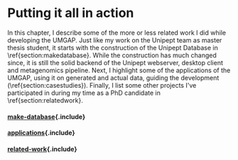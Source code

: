 # Putting it all in action

In this chapter, I describe some of the more or less related work
I did while developing the UMGAP. Just like my work on the Unipept
team as master thesis student, it starts with the construction of the
Unipept Database in \ref{section:makedatabase}. While the construction
has much changed since, it is still the solid backend of the Unipept
webserver, desktop client and metagenomics pipeline. Next, I highlight
some of the applications of the UMGAP, using it on generated and actual
data, guiding the development (\ref{section:casestudies}). Finally, I
list some other projects I've participated in during my time as a PhD
candidate in \ref{section:relatedwork}.

#### [make-database](make-database.md){.include}

#### [applications](applications.md){.include}

#### [related-work](related-work.md){.include}
